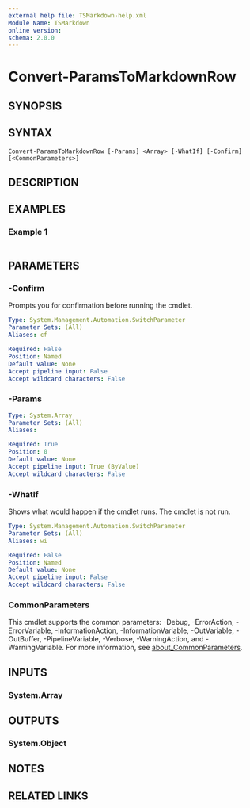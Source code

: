 ```yaml
---
external help file: TSMarkdown-help.xml
Module Name: TSMarkdown
online version:
schema: 2.0.0
---
```


# Convert-ParamsToMarkdownRow

## SYNOPSIS


## SYNTAX

```
Convert-ParamsToMarkdownRow [-Params] <Array> [-WhatIf] [-Confirm] [<CommonParameters>]
```

## DESCRIPTION


## EXAMPLES

### Example 1
```powershell

```



## PARAMETERS

### -Confirm
Prompts you for confirmation before running the cmdlet.

```yaml
Type: System.Management.Automation.SwitchParameter
Parameter Sets: (All)
Aliases: cf

Required: False
Position: Named
Default value: None
Accept pipeline input: False
Accept wildcard characters: False
```

### -Params


```yaml
Type: System.Array
Parameter Sets: (All)
Aliases:

Required: True
Position: 0
Default value: None
Accept pipeline input: True (ByValue)
Accept wildcard characters: False
```

### -WhatIf
Shows what would happen if the cmdlet runs.
The cmdlet is not run.

```yaml
Type: System.Management.Automation.SwitchParameter
Parameter Sets: (All)
Aliases: wi

Required: False
Position: Named
Default value: None
Accept pipeline input: False
Accept wildcard characters: False
```

### CommonParameters
This cmdlet supports the common parameters: -Debug, -ErrorAction, -ErrorVariable, -InformationAction, -InformationVariable, -OutVariable, -OutBuffer, -PipelineVariable, -Verbose, -WarningAction, and -WarningVariable. For more information, see [about_CommonParameters](http://go.microsoft.com/fwlink/?LinkID=113216).

## INPUTS

### System.Array

## OUTPUTS

### System.Object
## NOTES

## RELATED LINKS
